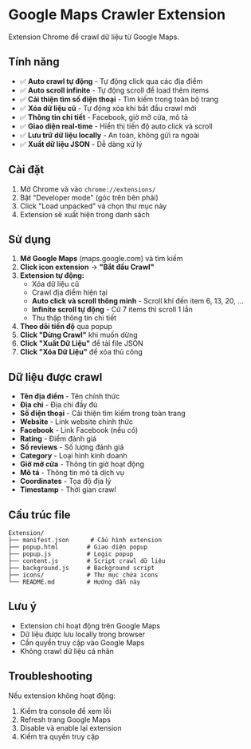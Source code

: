 # Google Maps Crawler Extension

Extension Chrome để crawl dữ liệu từ Google Maps.

## Tính năng

- ✅ **Auto crawl tự động** - Tự động click qua các địa điểm
- ✅ **Auto scroll infinite** - Tự động scroll để load thêm items
- ✅ **Cải thiện tìm số điện thoại** - Tìm kiếm trong toàn bộ trang
- ✅ **Xóa dữ liệu cũ** - Tự động xóa khi bắt đầu crawl mới
- ✅ **Thông tin chi tiết** - Facebook, giờ mở cửa, mô tả
- ✅ **Giao diện real-time** - Hiển thị tiến độ auto click và scroll
- ✅ **Lưu trữ dữ liệu locally** - An toàn, không gửi ra ngoài
- ✅ **Xuất dữ liệu JSON** - Dễ dàng xử lý

## Cài đặt

1. Mở Chrome và vào `chrome://extensions/`
2. Bật "Developer mode" (góc trên bên phải)
3. Click "Load unpacked" và chọn thư mục này
4. Extension sẽ xuất hiện trong danh sách

## Sử dụng

1. **Mở Google Maps** (maps.google.com) và tìm kiếm
2. **Click icon extension** → **"Bắt đầu Crawl"**
3. **Extension tự động:**
   - Xóa dữ liệu cũ
   - Crawl địa điểm hiện tại
   - **Auto click và scroll thông minh** - Scroll khi đến item 6, 13, 20, ...
   - **Infinite scroll tự động** - Cứ 7 items thì scroll 1 lần
   - Thu thập thông tin chi tiết
4. **Theo dõi tiến độ** qua popup
5. **Click "Dừng Crawl"** khi muốn dừng
6. **Click "Xuất Dữ Liệu"** để tải file JSON
7. **Click "Xóa Dữ Liệu"** để xóa thủ công

## Dữ liệu được crawl

- **Tên địa điểm** - Tên chính thức
- **Địa chỉ** - Địa chỉ đầy đủ
- **Số điện thoại** - Cải thiện tìm kiếm trong toàn trang
- **Website** - Link website chính thức
- **Facebook** - Link Facebook (nếu có)
- **Rating** - Điểm đánh giá
- **Số reviews** - Số lượng đánh giá
- **Category** - Loại hình kinh doanh
- **Giờ mở cửa** - Thông tin giờ hoạt động
- **Mô tả** - Thông tin mô tả dịch vụ
- **Coordinates** - Tọa độ địa lý
- **Timestamp** - Thời gian crawl

## Cấu trúc file

```
Extension/
├── manifest.json      # Cấu hình extension
├── popup.html        # Giao diện popup
├── popup.js          # Logic popup
├── content.js        # Script crawl dữ liệu
├── background.js     # Background script
├── icons/            # Thư mục chứa icons
└── README.md         # Hướng dẫn này
```

## Lưu ý

- Extension chỉ hoạt động trên Google Maps
- Dữ liệu được lưu locally trong browser
- Cần quyền truy cập vào Google Maps
- Không crawl dữ liệu cá nhân

## Troubleshooting

Nếu extension không hoạt động:

1. Kiểm tra console để xem lỗi
2. Refresh trang Google Maps
3. Disable và enable lại extension
4. Kiểm tra quyền truy cập
